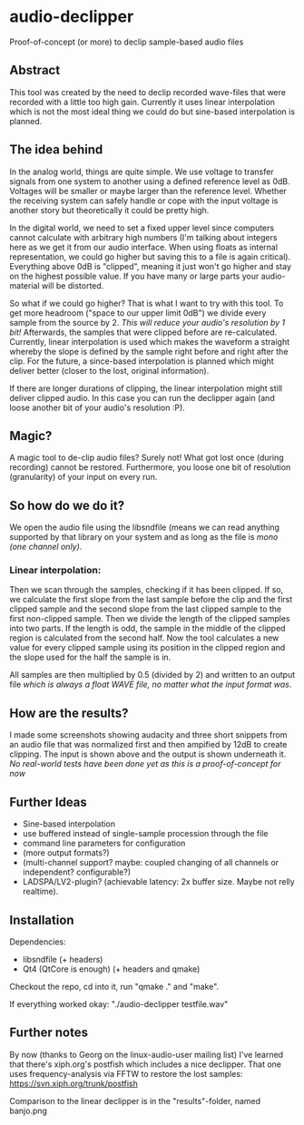 audio-declipper
===============

Proof-of-concept (or more) to declip sample-based audio files

Abstract
--------

This tool was created by the need to declip recorded wave-files that 
were recorded with a little too high gain. Currently it uses linear 
interpolation which is not the most ideal thing we could do but 
sine-based interpolation is planned.

The idea behind
---------------

In the analog world, things are quite simple. We use voltage to transfer signals 
from one system to another using a defined reference level as 0dB. Voltages 
will be smaller or maybe larger than the reference level. Whether the receiving 
system can safely handle or cope with the input voltage is another story but 
theoretically it could be pretty high.

In the digital world, we need to set a fixed upper level since computers 
cannot calculate with arbitrary high numbers (I'm talking about integers here 
as we get it from our audio interface. When using floats as internal 
representation, we could go higher but saving this to a file is again 
critical). Everything above 0dB is "clipped", meaning it just won't go higher 
and stay on the highest possible value. If you have many or large parts your 
audio-material will be distorted. 

So what if we could go higher? That is what I want to try with this tool. 
To get more headroom ("space to our upper limit 0dB") we divide every sample 
from the source by 2. _This will reduce your audio's resolution by 1 bit!_ 
Afterwards, the samples that were clipped before are re-calculated. Currently, 
linear interpolation is used which makes the waveform a straight whereby the 
slope is defined by the sample right before and right after the clip. For the 
future, a since-based interpolation is planned which might deliver better 
(closer to the lost, original information).

If there are longer durations of clipping, the linear interpolation might still 
deliver clipped audio. In this case you can run the declipper again (and loose 
another bit of your audio's resolution :P).

Magic?
------

A magic tool to de-clip audio files? Surely not! What got lost once (during 
recording) cannot be restored. Furthermore, you loose one bit of 
resolution (granularity) of your input on every run.

So how do we do it?
-------------------

We open the audio file using the libsndfile (means we can read anything supported 
by that library on your system and as long as the file is _mono (one channel only)_. 

### Linear interpolation:
Then we scan through the samples, checking if it has been clipped. If so, we 
calculate the first slope from the last sample before the clip and the first 
clipped sample and the second slope from the last clipped sample to the first 
non-clipped sample. Then we divide the length of the clipped samples into 
two parts. If the length is odd, the sample in the middle of the clipped region 
is calculated from the second half. Now the tool calculates a new value for 
every clipped sample using its position in the clipped region and the slope 
used for the half the sample is in.

All samples are then multiplied by 0.5 (divided by 2) and written to an output 
file _which is always a float WAVE file, no matter what the input format was_.

How are the results?
--------------------

I made some screenshots showing audacity and three short snippets from an audio 
file that was normalized first and then ampified by 12dB to create clipping. 
The input is shown above and the output is shown underneath it.
_No real-world tests have been done yet as this is a proof-of-concept for now_

Further Ideas
-------------

- Sine-based interpolation
- use buffered instead of single-sample procession through the file
- command line parameters for configuration
- (more output formats?)
- (multi-channel support? maybe: coupled changing of all channels or independent? configurable?)
- LADSPA/LV2-plugin? (achievable latency: 2x buffer size. Maybe not relly realtime).

Installation
------------

Dependencies:
- libsndfile (+ headers)
- Qt4 (QtCore is enough) (+ headers and qmake)

Checkout the repo, cd into it, run "qmake ." and "make".

If everything worked okay: "./audio-declipper testfile.wav"


Further notes
-------------

By now (thanks to Georg on the linux-audio-user mailing list) I've learned 
that there's xiph.org's postfish which includes a nice declipper. That one 
uses frequency-analysis via FFTW to restore the lost samples:
https://svn.xiph.org/trunk/postfish

Comparison to the linear declipper is in the "results"-folder, named banjo.png
